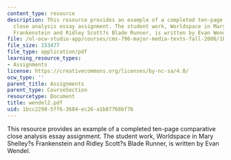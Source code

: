 ```yaml
---
content_type: resource
description: This resource provides an example of a completed ten-page comparative
  close analysis essay assignment. The student work, Worldspace in Mary Shelley?s
  Frankenstein and Ridley Scott?s Blade Runner, is written by Evan Wendel.
file: /ol-ocw-studio-app/courses/cms-796-major-media-texts-fall-2006/1bcc22985ff63684ec26a1b87768bf76_wendel2.pdf
file_size: 153477
file_type: application/pdf
learning_resource_types:
- Assignments
license: https://creativecommons.org/licenses/by-nc-sa/4.0/
ocw_type: ''
parent_title: Assignments
parent_type: CourseSection
resourcetype: Document
title: wendel2.pdf
uid: 1bcc2298-5ff6-3684-ec26-a1b87768bf76
---
```

This resource provides an example of a completed ten-page comparative close analysis essay assignment. The student work, Worldspace in Mary Shelley?s Frankenstein and Ridley Scott?s Blade Runner, is written by Evan Wendel.